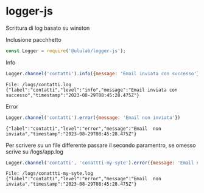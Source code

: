 # logger-js
Scrittura di log basato su winston

Inclusione pacchhetto
```js
const Logger = require('@ululab/logger-js');
```

Info
```js
Logger.channel('contatti').info({message: 'Email inviata con successo'})
```
```log
File: /logs/contatti.log
{"label":"contatti","level":"info","message":"Email inviata con successo","timestamp":"2023-08-29T08:45:28.475Z"}
```

Error
```js
Logger.channel('contatti').error({message: 'Email non inviata'})
```
```log
{"label":"contatti","level":"error","message":"Email  non inviata","timestamp":"2023-08-29T08:45:28.475Z"}
```

Per scrivere su un file differente passare il secondo paramentro, se omesso scrive su /logs/app.log
```js
Logger.channel('contatti', 'conattti-my-syte').error({message: 'Email non inviata'})
```
```log
File: /logs/conattti-my-syte.log
{"label":"contatti","level":"error","message":"Email  non inviata","timestamp":"2023-08-29T08:45:28.475Z"}
```
